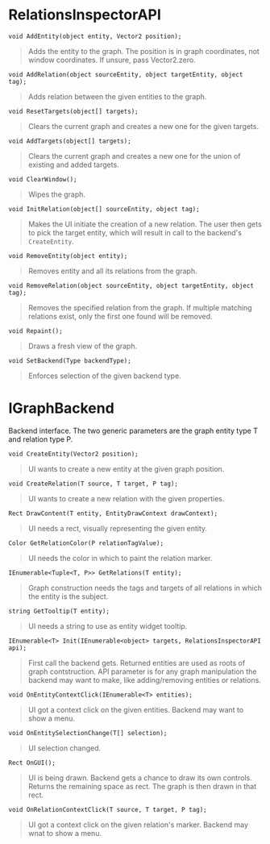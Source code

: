 RelationsInspectorAPI
=====================

```
void AddEntity(object entity, Vector2 position);
```
> Adds the entity to the graph. The position is in graph coordinates, not window coordinates. If unsure, pass Vector2.zero.

```
void AddRelation(object sourceEntity, object targetEntity, object tag);
```
> Adds relation between the given entities to the graph.

```
void ResetTargets(object[] targets);
```
> Clears the current graph and creates a new one for the given targets.

```
void AddTargets(object[] targets);
```
> Clears the current graph and creates a new one for the union of existing and added targets.

```
void ClearWindow();
```
> Wipes the graph.

```
void InitRelation(object[] sourceEntity, object tag);
```
> Makes the UI initiate the creation of a new relation. The user then gets to pick the target entity, which will result in call to the backend's `CreateEntity`.

```
void RemoveEntity(object entity);
```
> Removes entity and all its relations from the graph.

```
void RemoveRelation(object sourceEntity, object targetEntity, object tag);
```
> Removes the specified relation from the graph. If multiple matching relations exist, only the first one found will be removed.

```
void Repaint();
```
> Draws a fresh view of the graph.

```
void SetBackend(Type backendType);
```
> Enforces selection of the given backend type.

IGraphBackend
=============

Backend interface. The two generic parameters are the graph entity type T and relation type P.

```
void CreateEntity(Vector2 position);
```
> UI wants to create a new entity at the given graph position.

```
void CreateRelation(T source, T target, P tag);
```
> UI wants to create a new relation with the given properties.

```
Rect DrawContent(T entity, EntityDrawContext drawContext);
```
> UI needs a rect, visually representing the given entity.

```
Color GetRelationColor(P relationTagValue);
```
> UI needs the color in which to paint the relation marker.

```
IEnumerable<Tuple<T, P>> GetRelations(T entity);
```
> Graph construction needs the tags and targets of all relations in which the entity is the subject.

```
string GetTooltip(T entity);
```
> UI needs a string to use as entity widget tooltip.

```
IEnumerable<T> Init(IEnumerable<object> targets, RelationsInspectorAPI api);
```
> First call the backend gets. Returned entities are used as roots of graph contstruction. API parameter is for any graph manipulation the backend may want to make, like adding/removing entities or relations.

```
void OnEntityContextClick(IEnumerable<T> entities);
```
> UI got a context click on the given entities. Backend may want to show a menu.

```
void OnEntitySelectionChange(T[] selection);
```
> UI selection changed.

```
Rect OnGUI();
```
> UI is being drawn. Backend gets a chance to draw its own controls. Returns the remaining space as rect. The graph is then drawn in that rect.

```
void OnRelationContextClick(T source, T target, P tag);
```
> UI got a context click on the given relation's marker. Backend may wnat to show a menu.